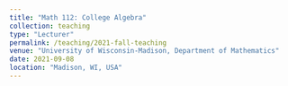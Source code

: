 ```yaml
---
title: "Math 112: College Algebra"
collection: teaching
type: "Lecturer"
permalink: /teaching/2021-fall-teaching
venue: "University of Wisconsin-Madison, Department of Mathematics"
date: 2021-09-08
location: "Madison, WI, USA"
---
```

